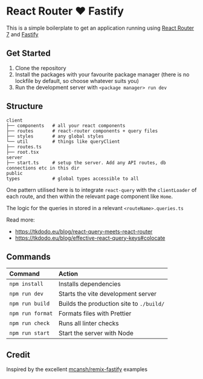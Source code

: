 # React Router ❤️ Fastify

This is a simple boilerplate to get an application running using [React Router 7](https://reactrouter.com/home)
and [Fastify](https://fastify.dev/)

## Get Started

1. Clone the repository
2. Install the packages with your favourite package manager (there is no
   lockfile by default, so choose whatever suits you)
3. Run the development server with `<package manager> run dev`

## Structure

```
client
├── components   # all your react components
├── routes       # react-router components + query files
├── styles       # any global styles
└── util         # things like queryClient
├── routes.ts
├── root.tsx
server
├── start.ts     # setup the server. Add any API routes, db connections etc in this dir
public
types            # global types accessible to all
```

One pattern utilised here is to integrate `react-query` with the `clientLoader`
of each route, and then within the relevant page component like `Home`.

The logic for the queries in stored in a relevant `<routeName>.queries.ts`

Read more:
* https://tkdodo.eu/blog/react-query-meets-react-router
* https://tkdodo.eu/blog/effective-react-query-keys#colocate

## Commands

| Command          | Action                                   |
| :--------------- | :--------------------------------------- |
| `npm install`    | Installs dependencies                    |
| `npm run dev`    | Starts the vite development server       |
| `npm run build`  | Builds the production site to `./build/` |
| `npm run format` | Formats files with Prettier              |
| `npm run check`  | Runs all linter checks                   |
| `npm run start`  | Start the server with Node               |

## Credit

Inspired by the excellent [mcansh/remix-fastify](https://github.com/mcansh/remix-fastify) examples
